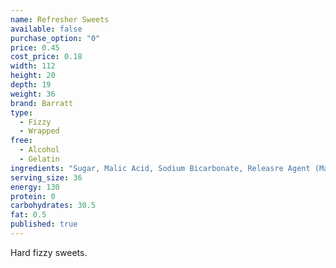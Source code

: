 ```yaml
---
name: Refresher Sweets
available: false
purchase_option: "0"
price: 0.45
cost_price: 0.18
width: 112
height: 20
depth: 19
weight: 36
brand: Barratt
type: 
  - Fizzy
  - Wrapped
free: 
  - Alcohol
  - Gelatin
ingredients: "Sugar, Malic Acid, Sodium Bicarbonate, Releasre Agent (Magnesium Stearate), Maltose Syrup, Vegetable Fat, Maltodextrin, Natural Flavourings, Natural Colours"
serving_size: 36
energy: 130
protein: 0
carbohydrates: 30.5
fat: 0.5
published: true
---
```

Hard fizzy sweets.